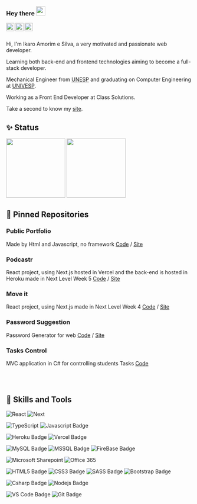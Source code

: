 ### Hey there <img src="https://media.giphy.com/media/hvRJCLFzcasrR4ia7z/giphy.gif" width="25px">

<a href="https://www.linkedin.com/in/ikaroamorimesilva/">
  <img align="left" alt="Ikaro's Linkedin" width="22px" src="https://raw.githubusercontent.com/peterthehan/peterthehan/master/assets/linkedin.svg" />
</a>
<a href="https://twitter.com/ikaroamorim">
  <img align="left" alt="Ikaro's Twitter" width="22px" src="https://raw.githubusercontent.com/peterthehan/peterthehan/master/assets/twitter.svg" />
</a>
<a href="https://www.facebook.com/ikaro.amorimesilva/">
  <img align="left" alt="Ikaro's Facebook" width="22px" src="https://raw.githubusercontent.com/peterthehan/peterthehan/master/assets/facebook.svg" />
</a>

<br/><br/>

Hi, I'm Ikaro Amorim e Silva, a very motivated and passionate web developer.

Learning both back-end and frontend technologies aiming to become a full-stack developer.

Mechanical Engineer from [UNESP](https://www2.unesp.br/) and graduating on Computer Engineering at [UNIVESP](https://univesp.br/).

Working as a Front End Developer at Class Solutions.

Take a second to know my [site](https://ikaroamorim.github.io/).
 

<!-- Status -->
## ✨ Status
<div>
    <img height="160em" src="https://github-readme-stats.vercel.app/api?username=ikaroamorim&show_icons=true&theme=tokyonight&include_all_commits=true&count_private=true&hide=contribs"/>
    <img height="160em" src="https://github-readme-stats.vercel.app/api/top-langs/?username=ikaroamorim&layout=compact&langs_count=10&theme=tokyonight"/>
</div>


## 📌 Pinned Repositories

### Public Portfolio
Made by Html and Javascript, no framework
[Code](https://github.com/ikaroamorim/ikaroamorim.github.io) / 
[Site](https://ikaroamorim.github.io/)

### Podcastr
React project, using Next.js hosted in Vercel and the back-end is hosted in Heroku made in Next Level Week 5
[Code](https://github.com/ikaroamorim/Podcastr) / 
[Site](https://podcastr-o05szcn7y-ikaroamorim.vercel.app/)

### Move it
React project, using Next.js made in Next Level Week 4
[Code](https://github.com/ikaroamorim/moveit-next) / 
[Site](https://moveit-next-gy4qd0rgb-ikaroamorim.vercel.app/)

### Password Suggestion
Password Generator for web
[Code](https://github.com/ikaroamorim/PasswordSuggestion) / 
[Site](https://ikaroamorim.github.io/PasswordSuggestion/)

### Tasks Control
MVC application in C# for controlling students Tasks
[Code](https://github.com/ikaroamorim/ControleTarefas)


<br/><br/>

## 🎯 Skills and Tools
![React](https://img.shields.io/badge/React-informational?style=plastic&logo=React&logoColor=black&color=61DAFB)
![Next](https://img.shields.io/badge/Next.js-informational?style=plastic&logo=nextdotjs&logoColor=white&color=000000)

![TypeScript](https://img.shields.io/badge/TypeScript-informational?style=plastic&logo=typescript&logoColor=white&color=3178c6)
![Javascript Badge](https://img.shields.io/badge/Javascript-informational?style=plastic&logo=JavaScript&logoColor=black&color=F7DF1E)

![Heroku Badge](https://img.shields.io/badge/Heroku-informational?style=plastic&logo=heroku&logoColor=white&color=430098)
![Vercel Badge](https://img.shields.io/badge/Vercel-informational?style=plastic&logo=vercel&logoColor=white&color=000000)

![MySQL Badge](https://img.shields.io/badge/MySql-informational?style=plastic&logo=MySql&logoColor=white&color=4479A1)
![MSSQL Badge](https://img.shields.io/badge/MS_SQL_Server-informational?style=plastic&logo=microsoftsqlserver&logoColor=black&color=cc2927)
![FireBase Badge](https://img.shields.io/badge/Firebase-informational?style=plastic&logo=firebase&logoColor=black&color=ffca28)

![Microsoft Sharepoint](https://img.shields.io/badge/Sharepoint-informational?style=plastic&logo=microsoft-sharepoint&logoColor=white&color=0078D4)
![Office 365](https://img.shields.io/badge/Office365-informational?style=plastic&logo=microsoft-office&logoColor=white&color=D83B01)

![HTML5 Badge](https://img.shields.io/badge/HTML5-informational?style=plastic&logo=HTML5&logoColor=white&color=E34F26)
![CSS3 Badge](https://img.shields.io/badge/CSS3-informational?style=plastic&logo=CSS3&logoColor=white&color=1572B6)
![SASS Badge](https://img.shields.io/badge/Sass-informational?style=plastic&logo=sass&logoColor=white&color=cc6699)
![Bootstrap Badge](https://img.shields.io/badge/Bootstrap-informational?style=plastic&logo=Bootstrap&logoColor=white&color=7952B3)

![Csharp Badge](https://img.shields.io/badge/Csharp-informational?style=plastic&logo=c-sharp&logoColor=white&color=239120)
![Nodejs Badge](https://img.shields.io/badge/Node.js-informational?style=plastic&logo=Nodedotjs&logoColor=white&color=339933)

![VS Code Badge](https://img.shields.io/badge/VS_Code-informational?style=plastic&logo=Visual-Studio-Code&logoColor=white&color=007ACC)
![Git Badge](https://img.shields.io/badge/Git-informational?style=plastic&logo=Git&logoColor=white&color=F05032)

